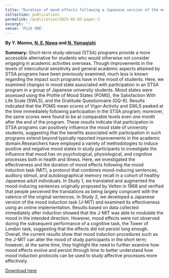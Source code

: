 ```yaml
---
title: "Duration of mood effects following a Japanese version of the mood induction task"
collection: publications
permalink: /publication/2023-01-05-paper-1
excerpt: ''
venue: 'PLoS ONE'
---
```


<b>By Y. Monno, <a href="https://eijinawa.github.io">N. E. Nawa</a> and <a href="http://www.ritsumei.ac.jp/~yamagisi/index-e.html">N. Yamagishi</a></b>

<b>Summary:</b> Short-term study-abroad (STSA) programs provide a more
accessible alternative for students who would otherwise not consider
engaging in academic activities overseas. Though improvements in the
levels of intercultural sensitivity and general academic aspects
attained by STSA programs have been previously examined, much less is
known regarding the impact such programs have in the mood of
students. Here, we examined changes in mood state associated with
participation in an STSA program in a group of Japanese university
students. Mood states were assessed using the Profile of Mood States
(POMS), the Satisfaction With Life Scale (SWLS), and the Gratitude
Questionnaire (GQ-6). Results indicated that the POMS mean scores of
Vigor-Activity and SWLS peaked at the time immediately following
participation in the STSA program; moreover, the same scores were
found to be at comparable levels even one month after the end of the
program. These results indicate that participation in STSA programs
can positively influence the mood state of university students,
suggesting that the benefits associated with participation in such
programs extend beyond typically reported improvements in the academic
domain.Researchers have employed a variety of methodologies to induce
positive and negative mood states in study participants to investigate
the influence that mood has on psychological, physiological, and
cognitive processes both in health and illness. Here, we investigated
the effectiveness and the duration of mood effects following the mood
induction task (MIT), a protocol that combines mood-inducing
sentences, auditory stimuli, and autobiographical memory recall in a
cohort of healthy Japanese adult individuals. In Study 1, we
translated and augmented the mood-inducing sentences originally
proposed by Velten in 1968 and verified that people perceived the
translations as being largely congruent with the valence of the
original sentences. In Study 2, we developed a Japanese version of the
mood induction task (J-MIT) and examined its effectiveness using an
online implementation. Results based on data collected immediately
after induction showed that the J-MIT was able to modulate the mood in
the intended direction. However, mood effects were not observed during
the subsequent performance of a cognitive task, the Tower of London
task, suggesting that the effects did not persist long
enough. Overall, the current results show that mood induction
procedures such as the J-MIT can alter the mood of study participants
in the short term; however, at the same time, they highlight the need
to further examine how mood effects evolve and persist through time to
better understand how mood induction protocols can be used to study
affective processes more effectively.

[Download here](https://journals.plos.org/plosone/article?id=10.1371/journal.pone.0293871)

